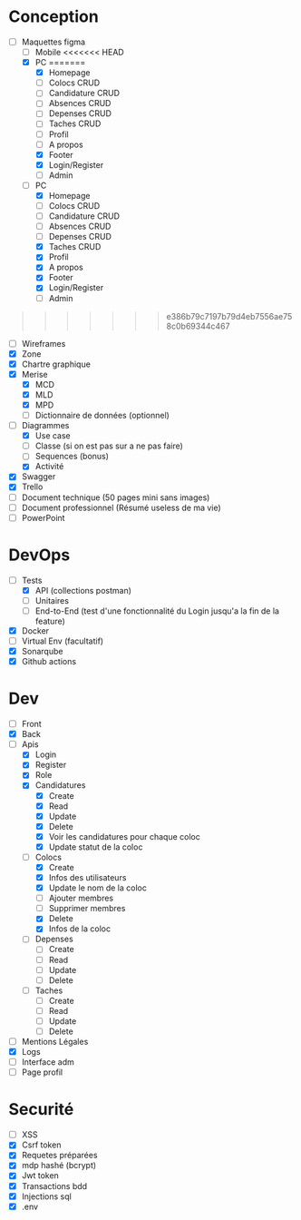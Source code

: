 # Conception

- [ ] Maquettes figma
  - [ ] Mobile
<<<<<<< HEAD
  - [x] PC
=======
      - [x] Homepage
      - [ ] Colocs CRUD
      - [ ] Candidature CRUD
      - [ ] Absences CRUD
      - [ ] Depenses CRUD
      - [ ] Taches CRUD
      - [ ] Profil
      - [ ] A propos
      - [x] Footer 
      - [x] Login/Register
      - [ ] Admin
  - [ ] PC
    - [x] Homepage
    - [ ] Colocs CRUD
    - [ ] Candidature CRUD
    - [ ] Absences CRUD
    - [ ] Depenses CRUD
    - [x] Taches CRUD
    - [x] Profil
    - [x] A propos
    - [x] Footer 
    - [x] Login/Register
    - [ ] Admin
>>>>>>> e386b79c7197b79d4eb7556ae758c0b69344c467
  - [ ] Wireframes
  - [x] Zone
  - [x] Chartre graphique
- [x] Merise
  - [x] MCD
  - [x] MLD
  - [x] MPD
  - [ ] Dictionnaire de données (optionnel)
- [ ] Diagrammes
  - [x] Use case
  - [ ] Classe (si on est pas sur a ne pas faire)
  - [ ] Sequences (bonus)
  - [x] Activité
- [x] Swagger
- [x] Trello
- [ ] Document technique (50 pages mini sans images)
- [ ] Document professionnel (Résumé useless de ma vie)
- [ ] PowerPoint

# DevOps

- [ ] Tests
  - [x] API (collections postman)
  - [ ] Unitaires 
  - [ ] End-to-End (test d'une fonctionnalité du Login jusqu'a la fin de la feature)
- [x] Docker
- [ ] Virtual Env (facultatif)
- [x] Sonarqube
- [x] Github actions

# Dev

- [ ] Front
- [x] Back
- [ ] Apis
  - [x] Login
  - [x] Register
  - [x] Role
  - [x] Candidatures
    - [x] Create
    - [x] Read
    - [x] Update
    - [x] Delete
    - [x] Voir les candidatures pour chaque coloc
    - [x] Update statut de la coloc
  - [ ] Colocs
    - [x] Create
    - [x] Infos des utilisateurs
    - [x] Update le nom de la coloc
    - [ ] Ajouter membres
    - [ ] Supprimer membres
    - [x] Delete
    - [x] Infos de la coloc
  - [ ] Depenses
    - [ ] Create
    - [ ] Read
    - [ ] Update
    - [ ] Delete
  - [ ] Taches
    - [ ] Create
    - [ ] Read
    - [ ] Update
    - [ ] Delete
- [ ] Mentions Légales
- [x] Logs
- [ ] Interface adm
- [ ] Page profil

# Securité

- [ ] XSS
- [x] Csrf token
- [x] Requetes préparées
- [x] mdp hashé (bcrypt)
- [x] Jwt token
- [x] Transactions bdd
- [x] Injections sql
- [x] .env
